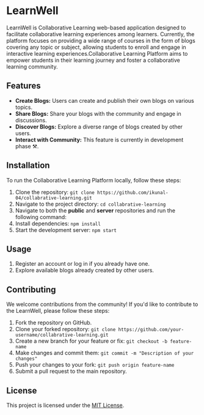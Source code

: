 # LearnWell

LearnWell is Collaborative Learning web-based application designed to facilitate collaborative learning experiences among learners. Currently, the platform focuses on providing a wide range of courses in the form of blogs covering any topic or subject, allowing students to enroll and engage in interactive learning experiences.Collaborative Learning Platform aims to empower students in their learning journey and foster a collaborative learning community.

## Features

- **Create Blogs:** Users can create and publish their own blogs on various topics.
- **Share Blogs:** Share your blogs with the community and engage in discussions.
- **Discover Blogs:** Explore a diverse range of blogs created by other users.
- **Interact with Community:** This feature is currently in development phase ⚒️.


## Installation

To run the Collaborative Learning Platform locally, follow these steps:

1. Clone the repository: `git clone https://github.com/ikunal-04/collabrative-learning.git`
2. Navigate to the project directory: `cd collabrative-learning`
3. Navigate to both the **public** and **server** repositories and run the following command: 
4. Install dependencies: `npm install`
5. Start the development server: `npm start`

## Usage

1. Register an account or log in if you already have one.
2. Explore available blogs already created by other users.

## Contributing

We welcome contributions from the community! If you'd like to contribute to the LearnWell, please follow these steps:

1. Fork the repository on GitHub.
2. Clone your forked repository: `git clone https://github.com/your-username/collabrative-learning.git`
3. Create a new branch for your feature or fix: `git checkout -b feature-name`
4. Make changes and commit them: `git commit -m "Description of your changes"`
5. Push your changes to your fork: `git push origin feature-name`
6. Submit a pull request to the main repository.

## License

This project is licensed under the [MIT License](https://github.com/ikunal-04/collabrative-learning/blob/main/LICENSE).                                                                                                           